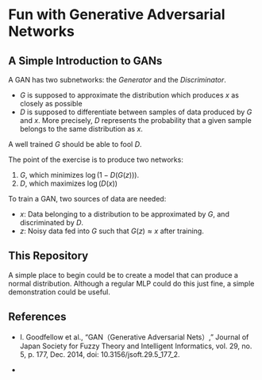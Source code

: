 # **Fun with Generative Adversarial Networks**

## **A Simple Introduction to GANs**
A GAN has two subnetworks: the $G$_enerator_ and the $D$_iscriminator_.

* $G$ is supposed to approximate the distribution which produces $x$ as closely as possible
* $D$ is supposed to differentiate between samples of data produced by $G$ and $x$. More precisely, $D$ represents the probability that a given sample belongs to the same distribution as $x$.   

A well trained $G$ should be able to fool $D$. 

The point of the exercise is to produce two networks:
1.  $G$, which minimizes $\log(1 - D(G(z)))$. 
2.  $D$, which maximizes $\log(D(x))$

To train a GAN, two sources of data are needed:  
    
* $x$: Data belonging to a distribution to be approximated by $G$, and discriminated by $D$.
* $z$: Noisy data fed into $G$ such that $G(z) \approx x$ after training.


## **This Repository**
A simple place to begin could be to create a model that can produce a normal distribution. Although a regular MLP could do this just fine, a simple demonstration could be useful.




## **References**
* I. Goodfellow et al., “GAN（Generative Adversarial Nets）,” Journal of Japan Society for Fuzzy Theory and Intelligent Informatics, vol. 29, no. 5, p. 177, Dec. 2014, doi: 10.3156/jsoft.29.5_177_2.

* 


